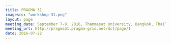 ```yaml
---
title: PRAGMA 31
imagesrc: "workshop-31.png"
layout: page
meeting_date: September 7-9, 2016, Thammasat University, Bangkok, Thailand
meeting_url: http://pragma31.pragma-grid.net/dct/page/1
date: 2016-07-22
---
```


